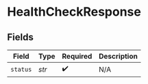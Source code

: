 # HealthCheckResponse


## Fields

| Field              | Type               | Required           | Description        |
| ------------------ | ------------------ | ------------------ | ------------------ |
| `status`           | *str*              | :heavy_check_mark: | N/A                |